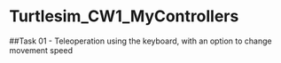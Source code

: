 # Turtlesim_CW1_MyControllers

##Task 01 - Teleoperation using the keyboard, with an option to change movement speed 